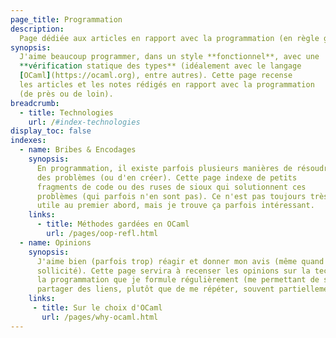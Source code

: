 ```yaml
---
page_title: Programmation
description: 
  Page dédiée aux articles en rapport avec la programmation (en règle générale)
synopsis:
  J'aime beaucoup programmer, dans un style **fonctionnel**, avec une
  **vérification statique des types** (idéalement avec le langage
  [OCaml](https://ocaml.org), entre autres). Cette page recense 
  les articles et les notes rédigés en rapport avec la programmation
  (de près ou de loin).
breadcrumb:
  - title: Technologies
    url: /#index-technologies
display_toc: false
indexes:
  - name: Bribes & Encodages
    synopsis: 
      En programmation, il existe parfois plusieurs manières de résoudre
      des problèmes (ou d'en créer). Cette page indexe de petits
      fragments de code ou des ruses de sioux qui solutionnent ces
      problèmes (qui parfois n'en sont pas). Ce n'est pas toujours très
      utile au premier abord, mais je trouve ça parfois intéressant.
    links:
      - title: Méthodes gardées en OCaml
        url: /pages/oop-refl.html
  - name: Opinions
    synopsis:
      J'aime bien (parfois trop) réagir et donner mon avis (même quand il n'est pas
      sollicité). Cette page servira à recenser les opinions sur la technologie et 
      la programmation que je formule régulièrement (me permettant de simplement 
      partager des liens, plutôt que de me répéter, souvent partiellement).
    links:
     - title: Sur le choix d'OCaml
       url: /pages/why-ocaml.html
---
```

